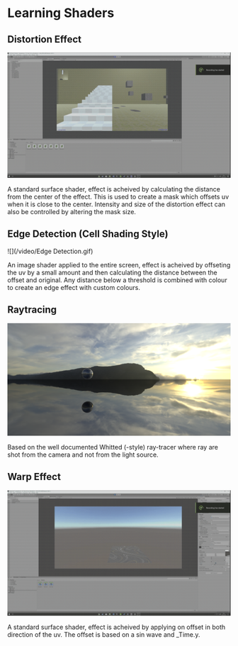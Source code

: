 # Learning Shaders

## Distortion Effect

![](/video/Distort.gif)

  A standard surface shader, effect is acheived by calculating the distance from the center of the effect. This is used to create a mask which offsets uv when it is close to the center. Intensity and size of the distortion effect can also be controlled by altering the mask size.

## Edge Detection (Cell Shading Style)

![](/video/Edge Detection.gif)

  An image shader applied to the entire screen, effect is acheived by offseting the uv by a small amount and then calculating the distance between the offset and original. Any distance below a threshold is combined with colour to create an edge effect with custom colours.

## Raytracing

![](/video/Raytraceing.png)

  Based on the well documented Whitted (-style) ray-tracer where ray are shot from the camera and not from the light source. 
  
## Warp Effect

![](/video/Warp.gif)

  A standard surface shader, effect is acheived by applying on offset in both direction of the uv. The offset is based on a sin wave and _Time.y.